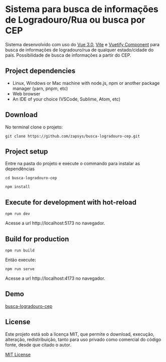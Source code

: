 # Sistema para busca de informações de Logradouro/Rua ou busca por CEP
Sistema desenvolvido com uso do [Vue 3.0](https://vuejs.org/guide/introduction.html), [Vite](https://vitejs.dev/) e [Vuetify Component](https://vuetifyjs.com/en/getting-started/) para busca de informações de logradouro/rua de qualquer estado/cidade do país.
Possibilidade de busca de informações a partir do CEP.

## Project dependencies
- Linux, Windows or Mac machine with node.js, npm or another package manager (yarn, pnpm, etc)
- Web browser
- An IDE of your choice (VSCode, Sublime, Atom, etc)

## Download
No terminal clone o projeto:
```
git clone https://github.com/zapsys/busca-logradouro-cep.git
```

## Project setup
Entre na pasta do projeto e execute o commando para instalar as dependências
```
cd busca-logradouro-cep
```
```
npm install
```

## Execute for development with hot-reload
```
npm run dev
```
Acesse a url http://localhost:5173 no navegador.

## Build for production
```
npm run build
```
Então execute:
```
npm run serve
```

Acesse a url http://localhost:4173 no navegador.

## Demo
[busca-logradouro-cep](https://zapsys.github.io/busca-logradouro-cep/)

## License
Este projeto está sob a licença MIT, que permite o download, execução, alteração, redistribuição, tanto para uso privado como comercial do código fonte, desde que citado o autor. 

[MIT License](LICENSE.md)
